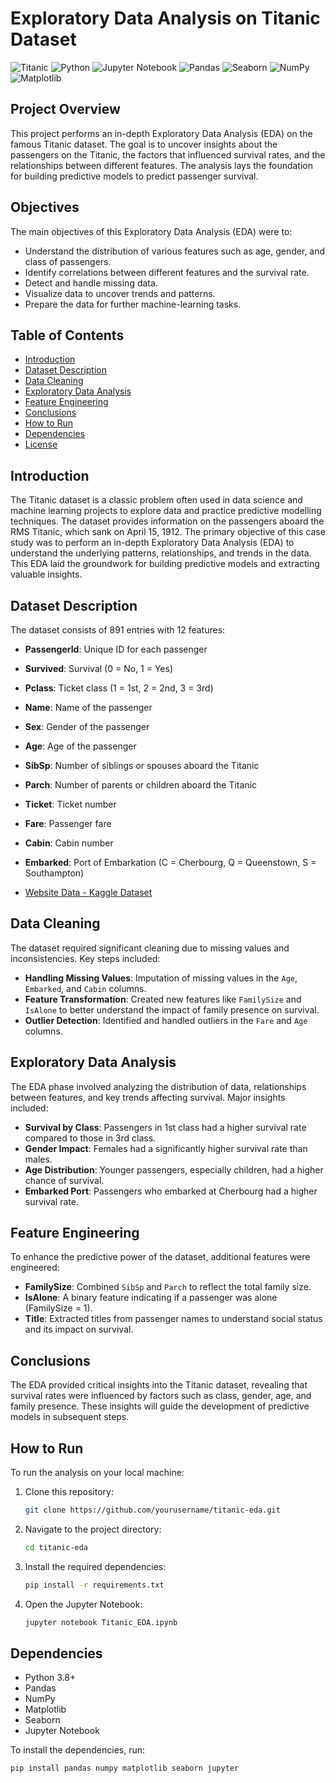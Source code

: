 
# Exploratory Data Analysis on Titanic Dataset

![Titanic](https://img.shields.io/badge/dataset-Titanic-blue)
![Python](https://img.shields.io/badge/Python-3.8+-green)
![Jupyter Notebook](https://img.shields.io/badge/Tools-Jupyter%20Notebook-orange)
![Pandas](https://img.shields.io/badge/Library-Pandas-yellow)
![Seaborn](https://img.shields.io/badge/Library-Seaborn-lightblue)
![NumPy](https://img.shields.io/badge/Library-NumPy-lightblue)
![Matplotlib](https://img.shields.io/badge/Library-Matplotlib-orange)


## Project Overview

This project performs an in-depth Exploratory Data Analysis (EDA) on the famous Titanic dataset. The goal is to uncover insights about the passengers on the Titanic, the factors that influenced survival rates, and the relationships between different features. The analysis lays the foundation for building predictive models to predict passenger survival.

## Objectives

The main objectives of this Exploratory Data Analysis (EDA) were to:

- Understand the distribution of various features such as age, gender, and class of passengers.
- Identify correlations between different features and the survival rate.
- Detect and handle missing data.
- Visualize data to uncover trends and patterns.
- Prepare the data for further machine-learning tasks.


## Table of Contents

- [Introduction](#introduction)
- [Dataset Description](#dataset-description)
- [Data Cleaning](#data-cleaning)
- [Exploratory Data Analysis](#exploratory-data-analysis)
- [Feature Engineering](#feature-engineering)
- [Conclusions](#conclusions)
- [How to Run](#how-to-run)
- [Dependencies](#dependencies)
- [License](#license)

## Introduction

The Titanic dataset is a classic problem often used in data science and machine learning projects to explore data and practice predictive modelling techniques. The dataset provides information on the passengers aboard the RMS Titanic, which sank on April 15, 1912. The primary objective of this case study was to perform an in-depth Exploratory Data Analysis (EDA) to understand the underlying patterns, relationships, and trends in the data. This EDA laid the groundwork for building predictive models and extracting valuable insights.


## Dataset Description

The dataset consists of 891 entries with 12 features:

- **PassengerId**: Unique ID for each passenger
- **Survived**: Survival (0 = No, 1 = Yes)
- **Pclass**: Ticket class (1 = 1st, 2 = 2nd, 3 = 3rd)
- **Name**: Name of the passenger
- **Sex**: Gender of the passenger
- **Age**: Age of the passenger
- **SibSp**: Number of siblings or spouses aboard the Titanic
- **Parch**: Number of parents or children aboard the Titanic
- **Ticket**: Ticket number
- **Fare**: Passenger fare
- **Cabin**: Cabin number
- **Embarked**: Port of Embarkation (C = Cherbourg, Q = Queenstown, S = Southampton)

- [Website Data - Kaggle Dataset](https://www.kaggle.com/datasets/muhammadyasirsaleem/website/data)

## Data Cleaning

The dataset required significant cleaning due to missing values and inconsistencies. Key steps included:

- **Handling Missing Values**: Imputation of missing values in the `Age`, `Embarked`, and `Cabin` columns.
- **Feature Transformation**: Created new features like `FamilySize` and `IsAlone` to better understand the impact of family presence on survival.
- **Outlier Detection**: Identified and handled outliers in the `Fare` and `Age` columns.

## Exploratory Data Analysis

The EDA phase involved analyzing the distribution of data, relationships between features, and key trends affecting survival. Major insights included:

- **Survival by Class**: Passengers in 1st class had a higher survival rate compared to those in 3rd class.
- **Gender Impact**: Females had a significantly higher survival rate than males.
- **Age Distribution**: Younger passengers, especially children, had a higher chance of survival.
- **Embarked Port**: Passengers who embarked at Cherbourg had a higher survival rate.

## Feature Engineering

To enhance the predictive power of the dataset, additional features were engineered:

- **FamilySize**: Combined `SibSp` and `Parch` to reflect the total family size.
- **IsAlone**: A binary feature indicating if a passenger was alone (FamilySize = 1).
- **Title**: Extracted titles from passenger names to understand social status and its impact on survival.

## Conclusions

The EDA provided critical insights into the Titanic dataset, revealing that survival rates were influenced by factors such as class, gender, age, and family presence. These insights will guide the development of predictive models in subsequent steps.

## How to Run

To run the analysis on your local machine:

1. Clone this repository:
    ```bash
    git clone https://github.com/yourusername/titanic-eda.git
    ```
2. Navigate to the project directory:
    ```bash
    cd titanic-eda
    ```
3. Install the required dependencies:
    ```bash
    pip install -r requirements.txt
    ```
4. Open the Jupyter Notebook:
    ```bash
    jupyter notebook Titanic_EDA.ipynb
    ```

## Dependencies

- Python 3.8+
- Pandas
- NumPy
- Matplotlib
- Seaborn
- Jupyter Notebook

To install the dependencies, run:
```bash
pip install pandas numpy matplotlib seaborn jupyter





